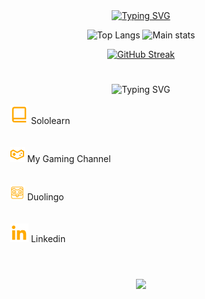 <link href='https://unpkg.com/boxicons@2.1.4/css/boxicons.min.css' rel='stylesheet'>
<div align="center">
<a href="https://git.io/typing-svg"><img src="https://readme-typing-svg.demolab.com?font=&weight=300&size=33&pause=1000&color=F7BE26&center=true&vCenter=true&random=false&width=435&lines=Hello+World;Ol%C3%A1+Mundo;Hola+Mundo;%D0%9F%D1%80%D0%B8%D0%B2%D0%B5%D1%82%2C+%D0%BC%D0%B8%D1%80;%D9%85%D8%B1%D8%AD%D8%A8%D8%A7+%D8%A8%D8%A7%D9%84%D8%B9%D8%A7%D9%84%D9%85;%E4%BD%A0%E5%A5%BD%E4%B8%96%E7%95%8C;%CE%93%CE%B5%CE%B9%CE%AC+%CF%83%CE%BF%CF%85+%CE%9A%CF%8C%CF%83%CE%BC%CE%B5;%E3%81%93%E3%82%93%E3%81%AB%E3%81%A1%E3%81%AF%E4%B8%96%E7%95%8C" alt="Typing SVG" /></a>

![Top Langs](https://github-readme-stats.vercel.app/api/top-langs/?username=Guilherme-silva-teixeira&layout=compact&theme=gruvbox&hide_border=true&langs_count=8&bg_color=00000000)
![Main stats](https://github-readme-stats.vercel.app/api?username=Guilherme-silva-teixeira&show_icons=true&bg_color=00000000&hide_border=true&theme=gruvbox)

<a href="https://git.io/streak-stats"><img src="https://streak-stats.demolab.com?user=Guilherme-silva-teixeira&theme=gruvbox-duo&hide_border=true&card_width=877&bg_color=00000000" alt="GitHub Streak" /></a>
#
<div align="center">
  <img src="https://readme-typing-svg.demolab.com?font=&weight=300&size=27&pause=1000&color=F7BE26&center=true&vCenter=true&random=false&width=435&lines=More:" alt="Typing SVG" /></a>
  </div>
  <div align="left" id="flex-box"><!--main box-->
    <div><!--left-->
    <div>
<br>
  <div color="yellow">&emsp;&emsp;&emsp;<a href="https://www.sololearn.com/pt/profile/31040219"><img src="/img/book-alt-regular-24.png"/></a> Sololearn</div>
  <br>
    <br>
    <div>&emsp;&emsp;&emsp;<a href="https://www.youtube.com/channel/UCWOBgxQx8JG5lKHXLPi3NXQ"><img src="/img/icons8-youtube-gaming-24.png"/></a> My Gaming Channel</div>
  <br>
    <br>
   <div> &emsp;&emsp;&emsp;<a href="https://www.duolingo.com/profile/xX_Guilherme_Xx"><img src="/img/icons8-logotipo-duolingo-24.png"></a> Duolingo</div>
  <br>
    <br>
  <div>&emsp;&emsp;&emsp;<a href="https://www.linkedin.com/in/guilherme-teixeira-858478304/"><img src="/img/linkedin-logo-24.png"/></a> Linkedin</div>
  <br>
      </div>
</div>
    
#
  <div align="center">
      <img src="https://img.shields.io/github/followers/guilherme-silva-teixeira.svg?style=social&label=Follow&maxAge=2592000"/>
    </div>
  </div>

